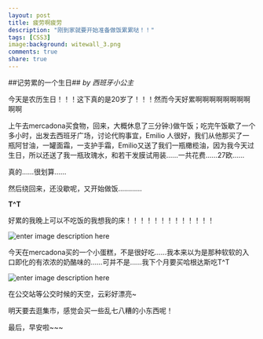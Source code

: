 ```yaml
---
layout: post
title: 疲劳啊疲劳
description: "刚到家就要开始准备做饭累累哒！！"
tags: [CSS3]
image:background: witewall_3.png
comments: true
share: true
---
```

##记劳累的一个生日##
*by 西班牙小公主*

今天是农历生日！！！这下真的是20岁了！！！然而今天好累啊啊啊啊啊啊啊啊啊啊

上午去mercadona买食物，回来，大概休息了三分钟:)做午饭；吃完午饭歇了一个多小时，出发去西班牙广场，讨论代购事宜，Emilio 人很好，我们从他那买了一瓶阿甘油，一罐面霜，一支护手霜，Emilio又送了我们一瓶橄榄油，因为我今天过生日，所以还送了我一瓶玫瑰水，和若干发膜试用装……一共花费……27欧……

真的……很划算……

然后绕回来，还没歇呢，又开始做饭…………

**T^T**

好累的我晚上可以不吃饭的我想我的床！！！！！！！！！！！！！

![enter image description here](http://ww2.sinaimg.cn/mw690/6bfe8f1bgw1ewfdi5mv63j22yo1o0qv6.jpg)

今天在mercadona买的一个小蛋糕，不是很好吃……我本来以为是那种软软的入口即化的有浓浓的奶酪味的……可并不是……我下个月要买哈根达斯吃T^T

![enter image description here](http://ww3.sinaimg.cn/mw690/6bfe8f1bgw1ewfdhyekxkj22yo1o04qq.jpg)

在公交站等公交时候的天空，云彩好漂亮~

明天要去逛集市，感觉会买一些乱七八糟的小东西呢！

最后，早安啦~~~